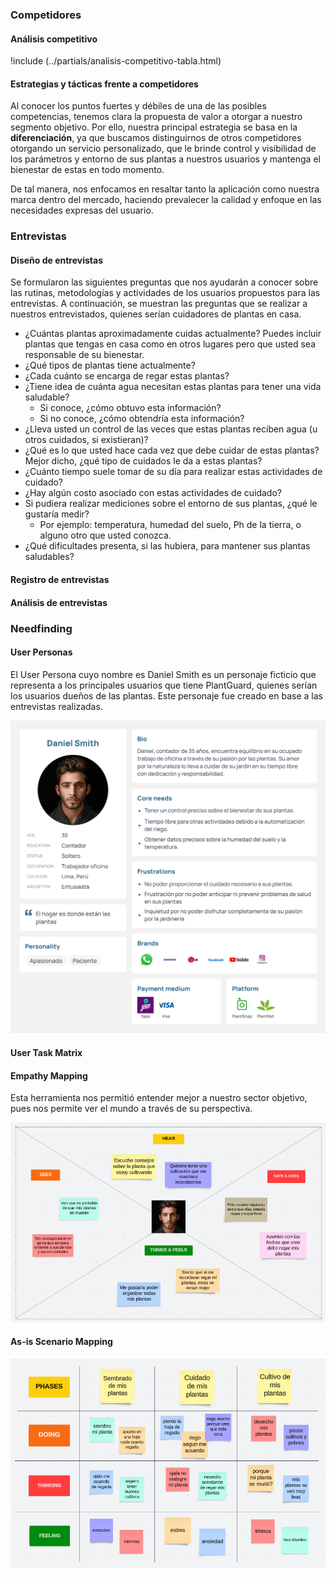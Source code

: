 ### Competidores

#### Análisis competitivo

<!-- !include (../partials/analisis-competitivo-tabla.md) -->

!include (../partials/analisis-competitivo-tabla.html)

#### Estrategias y tácticas frente a competidores

Al conocer los puntos fuertes y débiles de una de las posibles competencias, tenemos clara la propuesta de valor a otorgar a nuestro segmento objetivo. Por ello, nuestra principal estrategia se basa en la **diferenciación**, ya que buscamos distinguirnos de otros competidores otorgando un servicio personalizado, que le brinde control y visibilidad de los parámetros y entorno de sus plantas a nuestros usuarios y mantenga el bienestar de estas en todo momento.

De tal manera, nos enfocamos en resaltar tanto la aplicación como nuestra marca dentro del mercado, haciendo prevalecer la calidad y enfoque en las necesidades expresas del usuario.

### Entrevistas

#### Diseño de entrevistas

Se formularon las siguientes preguntas que nos ayudarán a conocer sobre las rutinas, metodologías y actividades de los usuarios propuestos para las entrevistas. A continuación, se muestran las preguntas que se realizar a nuestros entrevistados, quienes serían cuidadores de plantas en casa.

- ¿Cuántas plantas aproximadamente cuidas actualmente? Puedes incluir plantas que tengas en casa como en otros lugares pero que usted sea responsable de su bienestar.
- ¿Qué tipos de plantas tiene actualmente?
- ¿Cada cuánto se encarga de regar estas plantas?
- ¿Tiene idea de cuánta agua necesitan estas plantas para tener una vida saludable?
  - Si conoce, ¿cómo obtuvo esta información?
  - Si no conoce, ¿cómo obtendría esta información?
- ¿Lleva usted un control de las veces que estas plantas reciben agua (u otros cuidados, si existieran)?
- ¿Qué es lo que usted hace cada vez que debe cuidar de estas plantas? Mejor dicho, ¿qué tipo de cuidados le da a estas plantas?
- ¿Cuánto tiempo suele tomar de su día para realizar estas actividades de cuidado?
- ¿Hay algún costo asociado con estas actividades de cuidado?
- Si pudiera realizar mediciones sobre el entorno de sus plantas, ¿qué le gustaría medir?
  - Por ejemplo: temperatura, humedad del suelo, Ph de la tierra, o alguno otro que usted conozca.
- ¿Qué dificultades presenta, si las hubiera, para mantener sus plantas saludables?

#### Registro de entrevistas

#### Análisis de entrevistas

### Needfinding

#### User Personas

El User Persona cuyo nombre es Daniel Smith es un personaje ficticio que representa a los principales usuarios que tiene PlantGuard, quienes serían los usuarios dueños de las plantas. Este personaje fue creado en base a las entrevistas realizadas.

![User Persona Enthusiast PlantCare](../static/user-persona-plantcare-enthusiast.png)

#### User Task Matrix

#### Empathy Mapping

Esta herramienta nos permitió entender mejor a nuestro sector objetivo, pues nos permite ver el mundo a través de su perspectiva.

![Empathy Mapping](../static/empathy-mapping.png)

#### As-is Scenario Mapping

![As-is Scenario Mapping](../static/as-is-scenario-mapping.png)
